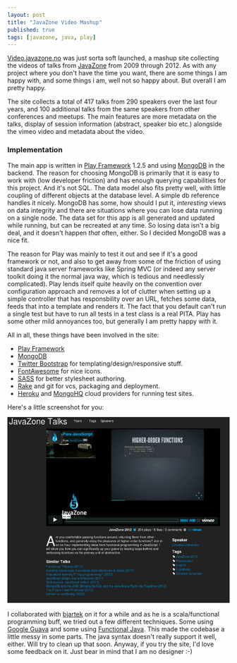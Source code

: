 ```yaml
---
layout: post
title: "JavaZone Video Mashup"
published: true
tags: [javazone, java, play]
---
```


[Video.javazone.no](http://video.javazone.no) was just sorta soft launched, a mashup site collecting the videos of talks from [JavaZone](http://www.javazone.no) from 2009 through 2012. As with any project where you don't have the time you want, there are some things I am happy with, and some things i am, well not so happy about. But overall I am pretty happy.

The site collects a total of 417 talks from 290 speakers over the last four years, and 100 additional talks from the same speakers from other conferences and meetups. The main features are more metadata on the talks, display of session information (abstract, speaker bio etc.) alongside the vimeo video and metadata about the video.

### Implementation

The main app is written in [Play Framework](http://playframework.org) 1.2.5 and using [MongoDB](http://www.mongodb.org/) in the backend. The reason for choosing MongoDB is primarily that it is easy to work with (low developer friction) and has enough querying capabilities for this project. And it's not SQL. The data model also fits pretty well, with little coupling of different objects at the database level. A simple db reference handles it nicely. MongoDB has some, how should I put it, _interesting_ views on data integrity and there are situations where you can lose data running on a single node. The data set for this app is all generated and updated while running, but can be recreated at any time. So losing data isn't a big deal, and it doesn't happen _that_ often, either. So I decided MongoDB was a nice fit.

The reason for Play was mainly to test it out and see if it's a good framework or not, and also to get away from some of the friction of using standard java server frameworks like Spring MVC (or indeed any server toolkit doing it the normal java way, which is tedious and needlessly complicated). Play lends itself quite heavily on the convention over configuration approach and removes a lot of clutter when setting up a simple controller that has responsbility over an URL, fetches some data, feeds that into a template and renders it. The fact that you default can't run a single test but have to run all tests in a test class is a real PITA. Play has some other mild annoyances too, but generally I am pretty happy with it.

All in all, these things have been involved in the site:

- [Play Framework](http://playframework.org)
- [MongoDB](http://www.mongodb.org/)
- [Twitter Bootstrap](http://twitter.github.com/bootstrap/) for templating/design/responsive stuff.
- [FontAwesome](http://fortawesome.github.com/Font-Awesome/) for nice icons.
- [SASS](http://sass-lang.com/) for better stylesheet authoring.
- [Rake](http://rake.rubyforge.org/) and git for vcs, packaging and deployment.
- [Heroku](http://heroku.com/) and [MongoHQ](https://www.mongohq.com/) cloud providers for running test sites.

Here's a little screenshot for you:

[![Video site screenshot](/assets/images/videosite-screenshot.png)](http://video.javazone.no)

I collaborated with [bjartek](https://twitter.com/bjartek) on it for a while and as he is a scala/functional programming buff, we tried out a few different techniques. Some using [Google Guava](http://code.google.com/p/guava-libraries/) and some using [Functional Java](http://functionaljava.org/). This made the codebase a little messy in some parts. The java syntax doesn't really support it well, either. Will try to clean up that soon. Anyway, if you try the site, I'd love some feedback on it. Just bear in mind that I am no designer :-)
